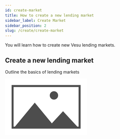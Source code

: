```yaml
---
id: create-market
title: How to create a new lending market
sidebar_label: Create Market
sidebar_position: 2
slug: /create/create-market
---
```


You will learn how to create new Vesu lending markets.


## Create a new lending market

Outline the basics of lending markets

![My Image](images/placeholder.png)